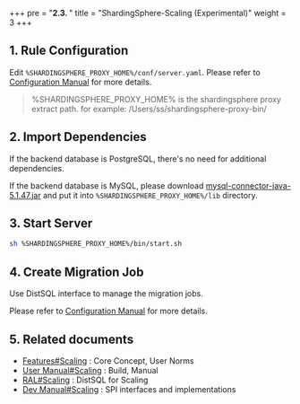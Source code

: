+++
pre = "<b>2.3. </b>"
title = "ShardingSphere-Scaling (Experimental)"
weight = 3
+++

## 1. Rule Configuration

Edit `%SHARDINGSPHERE_PROXY_HOME%/conf/server.yaml`. Please refer to [Configuration Manual](/en/user-manual/shardingsphere-scaling/usage/) for more details.

> %SHARDINGSPHERE_PROXY_HOME% is the shardingsphere proxy extract path. for example: /Users/ss/shardingsphere-proxy-bin/

## 2. Import Dependencies

If the backend database is PostgreSQL, there's no need for additional dependencies.

If the backend database is MySQL, please download [mysql-connector-java-5.1.47.jar](https://repo1.maven.org/maven2/mysql/mysql-connector-java/5.1.47/mysql-connector-java-5.1.47.jar) and put it into `%SHARDINGSPHERE_PROXY_HOME%/lib` directory.

## 3. Start Server

```bash
sh %SHARDINGSPHERE_PROXY_HOME%/bin/start.sh
```

## 4. Create Migration Job

Use DistSQL interface to manage the migration jobs.

Please refer to [Configuration Manual](/en/user-manual/shardingsphere-scaling/usage/) for more details. 

## 5. Related documents
- [Features#Scaling](/en/features/scaling/) : Core Concept, User Norms
- [User Manual#Scaling](/en/user-manual/shardingsphere-scaling/) : Build, Manual
- [RAL#Scaling](/en/user-manual/shardingsphere-proxy/usage/distsql/syntax/ral/ral/#scaling) : DistSQL for Scaling
- [Dev Manual#Scaling](/en/dev-manual/scaling/) : SPI interfaces and implementations
